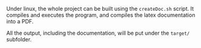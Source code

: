 
Under linux, the whole project can be built using the `createDoc.sh` script.
It compiles and executes the program,
and compiles the latex documentation into a PDF.

All the output, including the documentation,
will be put under the `target/` subfolder.

